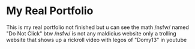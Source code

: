 # My Real Portfolio

This is my real portfolio not finished but u can see the math /nsfw/ named "Do Not Click"
btw /nsfw/ is not any maldicius website only a trolling website that shows up a rickroll video with legos of "Domy13" in youtube 